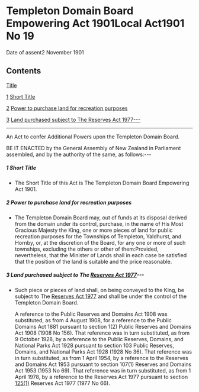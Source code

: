 # Templeton Domain Board Empowering Act 1901Local Act1901 No 19

Date of assent2 November 1901

## Contents

[Title][0]

[1][1] [Short Title][1]

[2][2] [Power to purchase land for recreation purposes][2]

[3][3] [Land purchased subject to The Reserves Act 1977---][3]

---

An Act to confer Additional Powers upon the Templeton Domain Board.

BE IT ENACTED by the General Assembly of New Zealand in Parliament assembled, and by the authority of the same, as follows:---

##### 1 Short Title
    
*   The Short Title of this Act is The Templeton Domain Board Empowering Act 1901\.

##### 2 Power to purchase land for recreation purposes
    
*   The Templeton Domain Board may, out of funds at its disposal derived from the domain under its control, purchase, in the name of His Most Gracious Majesty the King, one or more pieces of land for public recreation purposes for the Townships of Templeton, Yaldhurst, and Hornby, or, at the discretion of the Board, for any one or more of such townships, excluding the others or other of them:Provided, nevertheless, that the Minister of Lands shall in each case be satisfied that the position of the land is suitable and the price reasonable.

##### 3 Land purchased subject to The [Reserves Act 1977][4]---
    
*   Such piece or pieces of land shall, on being conveyed to the King, be subject to The [Reserves Act 1977][4] and shall be under the control of the Templeton Domain Board.
    
    A reference to the Public Reserves and Domains Act 1908 was substituted, as from 4 August 1908, for a reference to the Public Domains Act 1881 pursuant to section 1(2) Public Reserves and Domains Act 1908 (1908 No 156). That reference was in turn substituted, as from 9 October 1928, by a reference to the Public Reserves, Domains, and National Parks Act 1928 pursuant to section 103 Public Reserves, Domains, and National Parks Act 1928 (1928 No 36). That reference was in turn substituted, as from 1 April 1954, by a reference to the Reserves and Domains Act 1953 pursuant to section 107(1) Reserves and Domains Act 1953 (1953 No 69). That reference was in turn substituted, as from 1 April 1978, by a reference to the Reserves Act 1977 pursuant to section [125(1)][5] Reserves Act 1977 (1977 No 66).



[0]: http://www.legislation.govt.nz/act/local/1901/0019/latest/whole.html#DLM28036
[1]: http://www.legislation.govt.nz/act/local/1901/0019/latest/whole.html#DLM28038
[2]: http://www.legislation.govt.nz/act/local/1901/0019/latest/whole.html#DLM28039
[3]: http://www.legislation.govt.nz/act/local/1901/0019/latest/whole.html#DLM28040
[4]: http://www.legislation.govt.nz/act/local/1901/0019/latest/link.aspx?id=DLM444304
[5]: http://www.legislation.govt.nz/act/local/1901/0019/latest/link.aspx?id=DLM445092